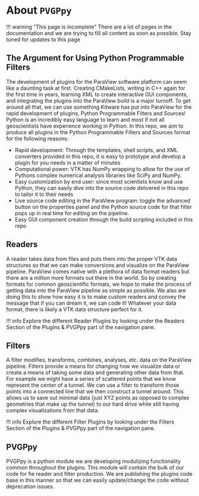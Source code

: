 # About `PVGPpy`

!!! warning "This page is incomplete"
    There are a lot of pages in the documentation and we are trying to fill all content as soon as possible. Stay tuned for updates to this page

## The Argument for Using Python Programmable Filters
The development of plugins for the ParaView software platform can seem like a daunting task at first. Creating CMakeLists, writing in C++ again for the first time in years, learning XML to create interactive GUI components, and integrating the plugins into the ParaView build is a major turnoff. To get around all that, we can use something Kitware has put into ParaView for the rapid development of plugins, Python Programmable Filters and Sources! Python is an incredibly easy language to learn and most if not all geoscientists have experience working in Python. In this repo, we aim to produce all plugins in the Python Programmable Filters and Sources format for the following reasons:

* Rapid development: Through the templates, shell scripts, and XML converters provided in this repo, it is easy to prototype and develop a plugin for you needs in a matter of minutes
* Computational power: VTK has NumPy wrapping to allow for the use of Pythons complex numerical analysis libraries like SciPy and NumPy.
* Easy customization by end user: since most scientists know and use Python, they can easily dive into the source code delivered in this repo to tailor it to their needs
* Live source code editing in the ParaView program: toggle the advanced button on the properties panel and the Python source code for that filter pops up in real time for editing on the pipeline.
* Easy GUI component creation through the build scripting included in this repo

## Readers
A reader takes data from files and puts them into the proper VTK data structures so that we can make conversions and visualize on the ParaView pipeline. ParaView comes native with a plethora of data format readers but there are a million more formats out there in the world. So by creating formats for common geoscientific formats, we hope to make the process of getting data into the ParaView pipeline as simple as possible. We also are doing this to show how easy it is to make custom readers and convey the message that if you can dream it, we can code it! Whatever your data format, there is likely a VTK data structure perfect for it.

!!! info
    Explore the different Reader Plugins by looking under the Readers Section of the Plugins & PVGPpy part of the navigation pane.


## Filters
A filter modifies, transforms, combines, analyses, etc. data on the ParaView pipeline. Filters provide a means for changing how we visualize data or create a means of taking some data and generating other data from that. For example we might have a series of scattered points that we know represent the center of a tunnel. We can use a filter to transform those points into a connected line that we then construct a tunnel around. This allows us to save out minimal data (just XYZ points as opposed to complex geometries that make up the tunnel) to our hard drive while still having complex visualizations from that data.

!!! info
    Explore the different Filter Plugins by looking under the Filters Section of the Plugins & PVGPpy part of the navigation pane.

## PVGPpy
PVGPpy is a python module we are developing modulizing functionality common throughout the plugins. This module will contain the bulk of our code for fie reader and filter production. We are publishing the plugins code base in this manner so that we can easily update/change the code without deprecation issues.
